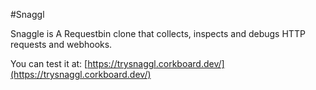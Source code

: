 #Snaggl

Snaggle is A Requestbin clone that collects, inspects and debugs HTTP requests and webhooks.

You can test it at: [https://trysnaggl.corkboard.dev/](https://trysnaggl.corkboard.dev/)
